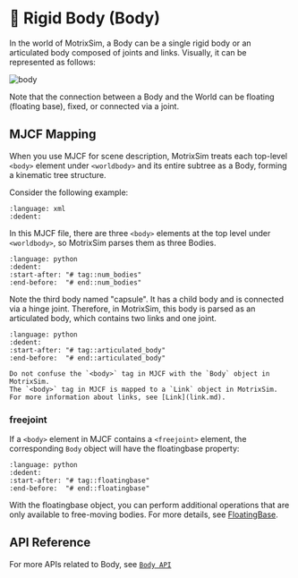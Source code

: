 # 🤖 Rigid Body (Body)

In the world of MotrixSim, a Body can be a single rigid body or an articulated body composed of joints and links. Visually, it can be represented as follows:

![body](/_static/images/body.png)

Note that the connection between a Body and the World can be floating (floating base), fixed, or connected via a joint.

## MJCF Mapping

When you use MJCF for scene description, MotrixSim treats each top-level `<body>` element under `<worldbody>` and its entire subtree as a Body, forming a kinematic tree structure.

Consider the following example:

```{literalinclude} ../../../../examples/assets/body.xml
:language: xml
:dedent:
```

In this MJCF file, there are three `<body>` elements at the top level under `<worldbody>`, so MotrixSim parses them as three Bodies.

```{literalinclude} ../../../../examples/body.py
:language: python
:dedent:
:start-after: "# tag::num_bodies"
:end-before:  "# end::num_bodies"
```

Note the third body named "capsule". It has a child body and is connected via a hinge joint. Therefore, in MotrixSim, this body is parsed as an articulated body, which contains two links and one joint.

```{literalinclude} ../../../../examples/body.py
:language: python
:dedent:
:start-after: "# tag::articulated_body"
:end-before:  "# end::articulated_body"

```

```{note}
Do not confuse the `<body>` tag in MJCF with the `Body` object in MotrixSim.
The `<body>` tag in MJCF is mapped to a `Link` object in MotrixSim. For more information about links, see [Link](link.md).
```

### freejoint

If a `<body>` element in MJCF contains a `<freejoint>` element, the corresponding `Body` object will have the floatingbase property:

```{literalinclude} ../../../../examples/body.py
:language: python
:dedent:
:start-after: "# tag::floatingbase"
:end-before:  "# end::floatingbase"
```

With the floatingbase object, you can perform additional operations that are only available to free-moving bodies. For more details, see [FloatingBase](floating_base.md).

## API Reference

For more APIs related to Body, see [`Body API`]

[`Body API`]: motrixsim.Body
